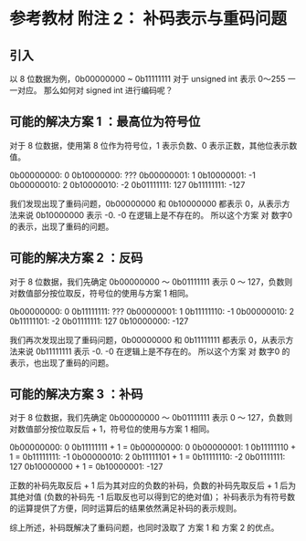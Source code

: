 # 参考教材 附注 2： 补码表示与重码问题

## 引入

以 8 位数据为例，0b00000000 ~ 0b11111111 对于 unsigned int 表示 0～255 一一对应。
那么如何对 signed int 进行编码呢？

## 可能的解决方案 1 ：最高位为符号位

对于 8 位数据，使用第 8 位作为符号位，1 表示负数、0 表示正数，其他位表示数值。

0b00000000: 0     0b10000000: ???
0b00000001: 1     0b10000001: -1
0b00000010: 2     0b10000010: -2
0b01111111: 127   0b11111111: -127

我们发现出现了重码问题，0b00000000 和 0b10000000 都表示 0，从表示方法来说 0b10000000 表示 -0. -0 在逻辑上是不存在的。
所以这个方案 对 数字0 的表示，出现了重码的问题。

## 可能的解决方案 2 ：反码

对于 8 位数据，我们先确定 0b00000000 ～ 0b01111111 表示 0 ～ 127，负数则对数值部分按位取反，符号位的使用与方案 1 相同。

0b00000000: 0     0b11111111: ???
0b00000001: 1     0b11111110: -1
0b00000010: 2     0b11111101: -2
0b01111111: 127   0b10000000: -127

我们再次发现出现了重码问题，0b00000000 和 0b11111111 都表示 0，从表示方法来说 0b11111111 表示 -0. -0 在逻辑上是不存在的。
所以这个方案 对 数字0 的表示，也出现了重码的问题。

## 可能的解决方案 3 ：补码

对于 8 位数据，我们先确定 0b00000000 ～ 0b01111111 表示 0 ～ 127，负数则对数值部分按位取反后 + 1，符号位的使用与方案 1 相同。

0b00000000: 0     0b11111111 + 1 = 0b00000000: 0
0b00000001: 1     0b11111110 + 1 = 0b11111111: -1
0b00000010: 2     0b11111101 + 1 = 0b11111110: -2
0b01111111: 127   0b10000000 + 1 = 0b10000001: -127

正数的补码先取反后 + 1 后为其对应的负数的补码，负数的补码先取反后 + 1 后为其绝对值 (负数的补码先 -1 后取反也可以得到它的绝对值)；
补码表示为有符号数的运算提供了方便，同时运算后的结果依然满足补码的表示规则。

综上所述，补码既解决了重码问题，也同时汲取了 方案 1 和 方案 2 的优点。
